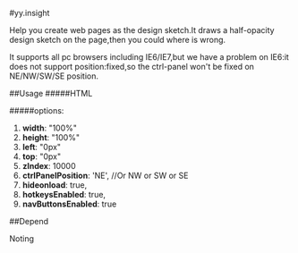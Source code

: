 #yy.insight


Help you create web pages as the design sketch.It draws a half-opacity design sketch on the page,then you could where is wrong.

It supports all pc browsers including IE6/IE7,but we have a problem on IE6:it does not support position:fixed,so the ctrl-panel won't be fixed on NE/NW/SW/SE position.

##Usage
#####HTML
	<script src="./js/yy.insight.0.1.0.js"></script>
	<script >insight(imageURL,options);</script>

#####options:

1. **width**: "100%"
2. **height**: "100%"
3. **left**: "0px"
4. **top**: "0px"
5. **zIndex**: 10000
6. **ctrlPanelPosition**: 'NE', //Or NW or SW or SE
7. **hideonload**: true,
8. **hotkeysEnabled**: true,
9. **navButtonsEnabled**: true

##Depend

Noting